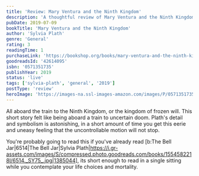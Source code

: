 ```yaml
---
title: 'Review: Mary Ventura and the Ninth Kingdom'
description: 'A thoughtful review of Mary Ventura and the Ninth Kingdom by Sylvia Plath'
pubDate: 2019-07-09
bookTitle: 'Mary Ventura and the Ninth Kingdom'
author: 'Sylvia Plath'
genre: 'General'
rating: 3
readingTime: 1
purchaseLink: 'https://bookshop.org/books/mary-ventura-and-the-ninth-kingdom/9780571351732'
goodreadsId: '42614095'
isbn: '0571351735'
publishYear: 2019
status: 'live'
tags: ['sylvia-plath', 'general', '2019']
postType: 'review'
heroImage: 'https://images-na.ssl-images-amazon.com/images/P/0571351735.01.L.jpg'
---
```


All aboard the train to the Ninth Kingdom, or the kingdom of frozen will. This short story felt like being aboard a train to uncertain doom. Plath's detail and symbolism is astonishing, in a short amount of time you get this eerie and uneasy feeling that the uncontrollable motion will not stop.

You're probably going to read this if you've already read [b:The Bell Jar|6514|The Bell Jar|Sylvia Plath|https://i.gr-assets.com/images/S/compressed.photo.goodreads.com/books/1554582218l/6514._SY75_.jpg|1385044], its short enough to read in a single sitting while you contemplate your life choices and mortality.